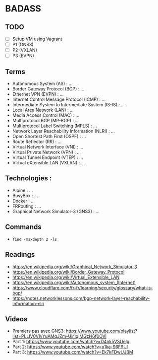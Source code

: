 # BADASS

## TODO

- [ ] Setup VM using Vagrant
- [ ] P1 (GNS3)
- [ ] P2 (VXLAN)
- [ ] P3 (EVPN)

## Terms

- Autonomous System (AS) : ...
- Border Gateway Protocol (BGP) : ...
- Ethernet VPN (EVPN) : ...
- Internet Control Message Protocol (ICMP) : ...
- Intermediate System to Intermediate System (IS-IS) : ...
- Local Area Network (LAN) : ...
- Media Access Control (MAC) : ...
- Multiprotocol BGP (MP-BGP) : ...
- Multiprotocol Label Switching (MPLS) : ...
- Network Layer Reachability Information (NLRI) : ...
- Open Shortest Path First (OSPF) : ...
- Route Reflector (RR) : ...
- Virtual Network Interface (VNI) : ...
- Virtual Private Network (VPN) : ...
- Virtual Tunnel Endpoint (VTEP) : ...
- Virtual eXtensible LAN (VXLAN) : ...

## Technologies :

- Alpine : ...
- BusyBox : ...
- Docker : ...
- FRRouting : ...
- Graphical Network Simulator-3 (GNS3) : ...

## Commands

- `find -maxdepth 2 -ls`

## Readings

- https://en.wikipedia.org/wiki/Graphical_Network_Simulator-3
- https://en.wikipedia.org/wiki/Border_Gateway_Protocol
- https://en.wikipedia.org/wiki/Virtual_Extensible_LAN
- https://en.wikipedia.org/wiki/Autonomous_system_(Internet)
- https://www.cloudflare.com/fr-fr/learning/security/glossary/what-is-bgp/
- https://notes.networklessons.com/bgp-network-layer-reachability-information-nlri

## Videos

- Premiers pas avec GNS3: https://www.youtube.com/playlist?list=PLLIV0VIvYuAMqJZm-Ulr1qiMGzH6f0OVl
- Part 1: https://www.youtube.com/watch?v=D4nk5VSUelg
- Part 2: https://www.youtube.com/watch?v=u1ka-S6F9UI
- Part 3: https://www.youtube.com/watch?v=Ek7kFDwUJBM